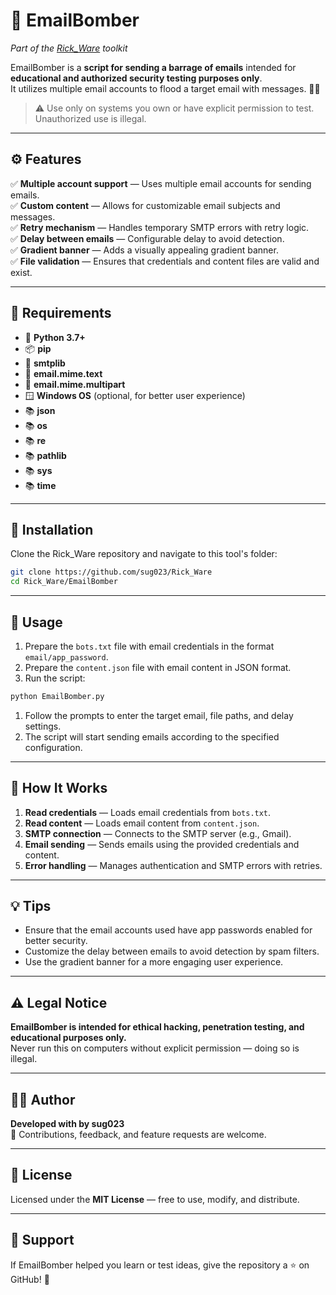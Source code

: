 # 📧 EmailBomber

*Part of the [Rick_Ware](https://github.com/sug023/Rick_Ware) toolkit*

EmailBomber is a **script for sending a barrage of emails** intended for **educational and authorized security testing purposes only**.  
It utilizes multiple email accounts to flood a target email with messages. 📧🔥

> ⚠️ Use only on systems you own or have explicit permission to test. Unauthorized use is illegal.

---

## ⚙️ Features

✅ **Multiple account support** — Uses multiple email accounts for sending emails.  
✅ **Custom content** — Allows for customizable email subjects and messages.  
✅ **Retry mechanism** — Handles temporary SMTP errors with retry logic.  
✅ **Delay between emails** — Configurable delay to avoid detection.  
✅ **Gradient banner** — Adds a visually appealing gradient banner.  
✅ **File validation** — Ensures that credentials and content files are valid and exist.  

---

## 🧩 Requirements

- 🐍 **Python 3.7+**  
- 📦 **pip**  
- 📧 **smtplib**  
- 📄 **email.mime.text**  
- 📄 **email.mime.multipart**  
- 🪟 **Windows OS** (optional, for better user experience)  
- 📚 **json**  
- 📚 **os**  
- 📚 **re**  
- 📚 **pathlib**  
- 📚 **sys**  
- 📚 **time**  

---

## 📁 Installation

Clone the Rick_Ware repository and navigate to this tool's folder:  

```bash
git clone https://github.com/sug023/Rick_Ware
cd Rick_Ware/EmailBomber
```


---

## 🚀 Usage

1. Prepare the `bots.txt` file with email credentials in the format `email/app_password`.
2. Prepare the `content.json` file with email content in JSON format.
3. Run the script:

```bash
python EmailBomber.py
```

1. Follow the prompts to enter the target email, file paths, and delay settings.
2. The script will start sending emails according to the specified configuration.

---

## 🧠 How It Works

1. **Read credentials** — Loads email credentials from `bots.txt`.
2. **Read content** — Loads email content from `content.json`.
3. **SMTP connection** — Connects to the SMTP server (e.g., Gmail).
4. **Email sending** — Sends emails using the provided credentials and content.
5. **Error handling** — Manages authentication and SMTP errors with retries.

---

## 💡 Tips

- Ensure that the email accounts used have app passwords enabled for better security.
- Customize the delay between emails to avoid detection by spam filters.
- Use the gradient banner for a more engaging user experience.

---

## ⚠️ Legal Notice

**EmailBomber is intended for ethical hacking, penetration testing, and educational purposes only.**  
Never run this on computers without explicit permission — doing so is illegal.

---

## 🧑‍💻 Author

**Developed with by sug023**  
💬 Contributions, feedback, and feature requests are welcome.

---

## 📜 License

Licensed under the **MIT License** — free to use, modify, and distribute.

---

## 🌟 Support

If EmailBomber helped you learn or test ideas, give the repository a ⭐ on GitHub! 🙌